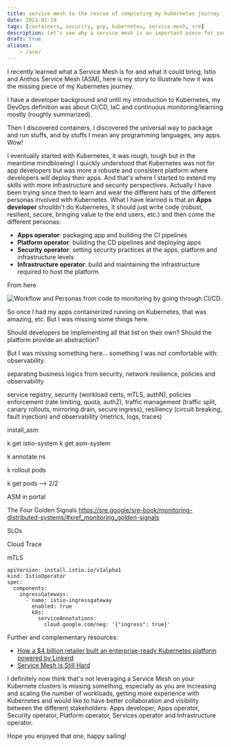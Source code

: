 ```yaml
---
title: service mesh to the rescue of completing my kubernetes journey
date: 2021-02-18
tags: [containers, security, gcp, kubernetes, service-mesh, sre]
description: let's see why a service mesh is an important piece for your kubernetes journey
draft: true
aliases:
    - /asm/
---
```

I recently learned what a Service Mesh is for and what it could bring, Istio and Anthos Service Mesh (ASM), here is my story to illustrate how it was the missing piece of my Kubernetes journey.

I have a developer background and until my introduction to Kubernetes, my DevOps definition was about CI/CD, IaC and continuous monitoring/learning mostly (roughly summarized).

Then I discovered containers, I discovered the universal way to package and run stuffs, and by stuffs I mean any programming languages, any apps. Wow!

I eventually started with Kubernetes, it was rough, tough but in the meantime mindblowing!
I quickly understood that Kubernetes was not for app developers but was more a robuste and consistent platform where developers will deploy their apps. And that's where I started to extend my skills with more infrastructure and security perspectives. Actually I have been trying since then to learn and wear the different hats of the different personas involved with Kubernetes. What I have learned is that an **Apps developer** shouldn't do Kubernetes, it should just write code (robust, resilient, secure, bringing value to the end users, etc.) and then come the different personas:
- **Apps operator**: packaging app and building the CI pipelines
- **Platform operator**: building the CD pipelines and deploying apps
- **Security operator**: setting security practices at the apps, platform and infrastructure levels
- **Infrastructure operator**: build and maintaining the infrastructure required to host the platform

From here 

![Workflow and Personas from code to monitoring by going through CI/CD.](https://github.com/mathieu-benoit/sail-sharp/raw/main/personas.png)

So once I had my apps containerized running on Kubernetes, that was amazing, etc. But I was missing some things here.

Should developers be implementing all that list on their own?
Should the platform provide an abstraction?

But I was missing something here... something I was not comfortable with: observability.



separating business logics from security, network resilience, policies and observability

service registry, security (workload certs, mTLS, authN), policies enforcement (rate limiting, quota, authZ), traffic management (traffic split, canary rollouts, mirroring drain, secure ingress), resiliency (circuit breaking, fault injection) and observability (metrics, logs, traces)

install_asm

k get istio-system
k get asm-system

k annotate ns

k rollout pods

k get pods --> 2/2

ASM in portal

The Four Golden Signals
https://sre.google/sre-book/monitoring-distributed-systems/#xref_monitoring_golden-signals

SLOs

Cloud Trace

mTLS

```
apiVersion: install.istio.io/v1alpha1
kind: IstioOperator
spec:
  components:
    ingressGateways:
      - name: istio-ingressgateway
        enabled: true
        k8s:
          serviceAnnotations:
            cloud.google.com/neg: '{"ingress": true}'
```

Further and complementary resources:
- [How a $4 billion retailer built an enterprise-ready Kubernetes platform powered by Linkerd](https://www.cncf.io/blog/2021/02/19/how-a-4-billion-retailer-built-an-enterprise-ready-kubernetes-platform-powered-by-linkerd/)
- [Service Mesh Is Still Hard](https://www.cncf.io/blog/2020/10/26/service-mesh-is-still-hard/)

I definitely now think that's not leveraging a Service Mesh on your Kubernete clusters is missing something, especially as you are increasing and scaling the number of workloads, getting more experience with Kubernetes and would like to have better collaboration and visibility between the different stakeholders: Apps developer, Apps operator, Security operator, Platform operator, Services operator and Infrastructure operator.

Hope you enjoyed that one, happy sailing!